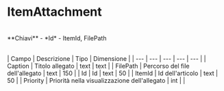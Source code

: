 # ItemAttachment

<br>
**Chiavi**
- *Id*
- ItemId, FilePath
<br><br>

| Campo | Descrizione | Tipo | Dimensione | 
| --- | --- | --- | --- | --- |
| Caption | Titolo allegato | text | text |
| FilePath | Percorso del file dell'allegato | text | 150 |
| Id | Id | text | 50 |
| ItemId | Id dell'articolo | text | 50 |
| Priority | Priorità nella visualizzazione dell'allegato | int |  |

